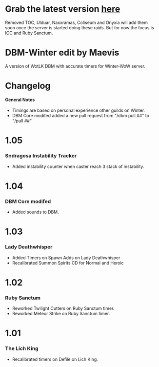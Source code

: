 # Grab the latest version [here](https://github.com/Lvcifvr/DBM-Winter/archive/main.zip)
Removed TOC, Ulduar, Naxxramas, Coliseum and Onyxia will add them soon once the server is started doing these raids. But for now the focus is ICC and Ruby Sanctum.

# DBM-Winter edit by Maevis
A version of WotLK DBM with accurate timers for Winter-WoW server. 

# Changelog 
#### General Notes
* Timings are based on personal experience other guilds on Winter. 
* DBM Core modifed added a new pull request from "/dbm pull ##" to "/pull ##"

# 1.05
### Sndragosa Instability Tracker
* Added instability counter when caster reach 3 stack of instability.

# 1.04
### DBM Core modifed
* Added sounds to DBM.

# 1.03
### Lady Deathwhisper
* Added Timers on Spawn Adds on Lady Deathwhisper
* Recalibrated Summon Spirits CD for Normal and Heroic

# 1.02
### Ruby Sanctum
* Reworked Twilight Cutters on Ruby Sanctum timer.
* Reworked Meteor Strike on Ruby Sanctum timer.

# 1.01
### The Lich King
* Recalibrated timers on Defile on Lich King.
